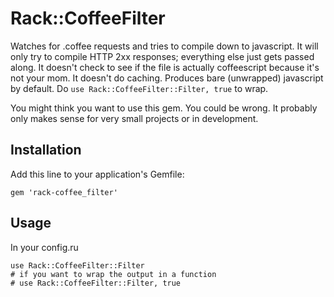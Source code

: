 # Rack::CoffeeFilter

Watches for .coffee requests and tries to compile down to javascript. It will only try to compile HTTP 2xx responses; everything else just gets passed along. It doesn't check to see if the file is actually coffeescript because it's not your mom. It doesn't do caching. Produces bare (unwrapped) javascript by default. Do `use Rack::CoffeeFilter::Filter, true` to wrap.

You might think you want to use this gem. You could be wrong. It probably only makes sense for very small projects or in development. 

## Installation

Add this line to your application's Gemfile:

    gem 'rack-coffee_filter'

## Usage


In your config.ru

    use Rack::CoffeeFilter::Filter
    # if you want to wrap the output in a function
    # use Rack::CoffeeFilter::Filter, true
